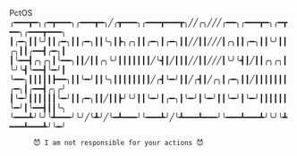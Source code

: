 PctOS
╭━━━┳━╮╭━┳━━━╮╭━━━┳━╮╱╭┳━━━╮╭━━━┳━━━┳╮╱╱╭╮╱╱╱╭━━╮╭━━━┳━╮╭━┳━━╮╭━━━┳━━━╮
┃╭━╮┃┃╰╯┃┃╭━╮┃┃╭━╮┃┃╰╮┃┣╮╭╮┃┃╭━╮┃╭━╮┃┃╱╱┃┃╱╱╱┃╭╮┃┃╭━╮┃┃╰╯┃┃╭╮┃┃╭━━┫╭━╮┃
┃╰━━┫╭╮╭╮┃╰━━╮┃┃╱┃┃╭╮╰╯┃┃┃┃┃┃┃╱╰┫┃╱┃┃┃╱╱┃┃╱╱╱┃╰╯╰┫┃╱┃┃╭╮╭╮┃╰╯╰┫╰━━┫╰━╯┃
╰━━╮┃┃┃┃┃┣━━╮┃┃╰━╯┃┃╰╮┃┃┃┃┃┃┃┃╱╭┫╰━╯┃┃╱╭┫┃╱╭╮┃╭━╮┃┃╱┃┃┃┃┃┃┃╭━╮┃╭━━┫╭╮╭╯
┃╰━╯┃┃┃┃┃┃╰━╯┃┃╭━╮┃┃╱┃┃┣╯╰╯┃┃╰━╯┃╭━╮┃╰━╯┃╰━╯┃┃╰━╯┃╰━╯┃┃┃┃┃┃╰━╯┃╰━━┫┃┃╰╮
╰━━━┻╯╰╯╰┻━━━╯╰╯╱╰┻╯╱╰━┻━━━╯╰━━━┻╯╱╰┻━━━┻━━━╯╰━━━┻━━━┻╯╰╯╰┻━━━┻━━━┻╯╰━╯

          😈 I am not responsible for your actions 😈
